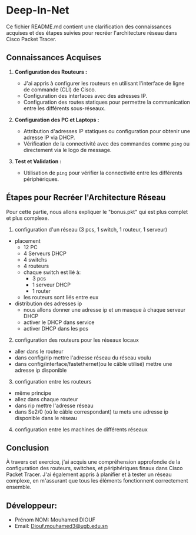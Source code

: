 # Deep-In-Net

Ce fichier README.md contient une clarification des connaissances acquises et des étapes suivies pour recréer l'architecture réseau dans Cisco Packet Tracer.

## Connaissances Acquises

1. **Configuration des Routeurs :**
   - J'ai appris à configurer les routeurs en utilisant l'interface de ligne de commande (CLI) de Cisco.
   - Configuration des interfaces avec des adresses IP.
   - Configuration des routes statiques pour permettre la communication entre les différents sous-réseaux.

2. **Configuration des PC et Laptops :**
   - Attribution d'adresses IP statiques ou configuration pour obtenir une adresse IP via DHCP.
   - Vérification de la connectivité avec des commandes comme `ping` ou directement via le logo de message.

3. **Test et Validation :**
   - Utilisation de `ping` pour vérifier la connectivité entre les différents périphériques.

## Étapes pour Recréer l'Architecture Réseau
Pour cette partie, nous allons expliquer le "bonus.pkt" qui est plus complet et plus complexe.
1) configuration d'un réseau (3 pcs, 1 switch, 1 routeur, 1 serveur)
- placement
   - 12 PC
   - 4 Serveurs DHCP
   - 4 switchs
   - 4 routeurs
   - chaque switch est lié à:
      - 3 pcs
      - 1 serveur DHCP
      - 1 router
   - les routeurs sont liés entre eux
- distribution des adresses ip
   - nous allons donner une adresse ip et un masque à chaque serveur DHCP
   - activer le DHCP dans service
   - activer DHCP dans les pcs
2) configuration des routeurs pour les réseaux locaux
- aller dans le routeur
- dans config/rip mettre l'adresse réseau du réseau voulu
- dans config/interface/fastethernet(ou le câble utilisé) mettre une adresse ip disponible
3) configuration entre les routeurs
- même principe
- allez dans chaque routeur
- dans rip mettre l'adresse réseau
- dans Se2/0 (où le câble correspondant) tu mets une adresse ip disponible dans le réseau
4) configuration entre les machines de différents réseaux

## Conclusion

À travers cet exercice, j'ai acquis une compréhension approfondie de la configuration des routeurs, switches, et périphériques finaux dans Cisco Packet Tracer. J'ai également appris à planifier et à tester un réseau complexe, en m'assurant que tous les éléments fonctionnent correctement ensemble.

## Développeur:
- Prénom NOM: Mouhamed DIOUF
- Email: Diouf.mouhamed3@ugb.edu.sn